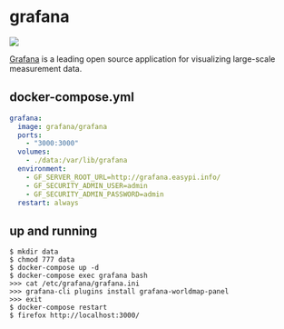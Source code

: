 grafana
=======

![](https://badge.imagelayers.io/vimagick/grafana:latest.svg)

[Grafana][1] is a leading open source application for visualizing large-scale
measurement data.

## docker-compose.yml

```yaml
grafana:
  image: grafana/grafana
  ports:
    - "3000:3000"
  volumes:
    - ./data:/var/lib/grafana
  environment:
    - GF_SERVER_ROOT_URL=http://grafana.easypi.info/
    - GF_SECURITY_ADMIN_USER=admin
    - GF_SECURITY_ADMIN_PASSWORD=admin
  restart: always
```

## up and running

```
$ mkdir data
$ chmod 777 data
$ docker-compose up -d
$ docker-compose exec grafana bash
>>> cat /etc/grafana/grafana.ini
>>> grafana-cli plugins install grafana-worldmap-panel
>>> exit
$ docker-compose restart
$ firefox http://localhost:3000/
```

[1]: http://grafana.org/

